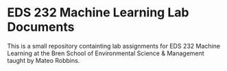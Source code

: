 # EDS 232 Machine Learning Lab Documents

This is a small repository containting lab assignments for EDS 232 Machine Learning at the Bren School of Environmental Science & Management taught by Mateo Robbins.
